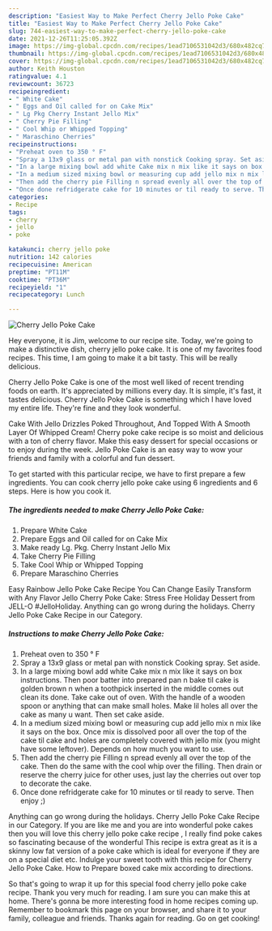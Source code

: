 ```yaml
---
description: "Easiest Way to Make Perfect Cherry Jello Poke Cake"
title: "Easiest Way to Make Perfect Cherry Jello Poke Cake"
slug: 744-easiest-way-to-make-perfect-cherry-jello-poke-cake
date: 2021-12-26T11:25:05.392Z
image: https://img-global.cpcdn.com/recipes/1ead7106531042d3/680x482cq70/cherry-jello-poke-cake-recipe-main-photo.jpg
thumbnail: https://img-global.cpcdn.com/recipes/1ead7106531042d3/680x482cq70/cherry-jello-poke-cake-recipe-main-photo.jpg
cover: https://img-global.cpcdn.com/recipes/1ead7106531042d3/680x482cq70/cherry-jello-poke-cake-recipe-main-photo.jpg
author: Keith Houston
ratingvalue: 4.1
reviewcount: 36723
recipeingredient:
- " White Cake"
- " Eggs and Oil called for on Cake Mix"
- " Lg Pkg Cherry Instant Jello Mix"
- " Cherry Pie Filling"
- " Cool Whip or Whipped Topping"
- " Maraschino Cherries"
recipeinstructions:
- "Preheat oven to 350 ° F"
- "Spray a 13x9 glass or metal pan with nonstick Cooking spray. Set aside."
- "In a large mixing bowl add white Cake mix n mix like it says on box instructions. Then poor batter into prepared pan n bake til cake is golden brown n when a toothpick inserted in the middle comes out clean its done. Take cake out of oven. With the handle of a wooden spoon or anything that can make small holes. Make lil holes all over the cake as many u want. Then set cake aside."
- "In a medium sized mixing bowl or measuring cup add jello mix n mix like it says on the box. Once mix is dissolved poor all over the top of the cake til cake and holes are completely covered with jello mix (you might have some leftover). Depends on how much you want to use."
- "Then add the cherry pie Filling n spread evenly all over the top of the cake. Then do the same with the cool whip over the filling. Then drain or reserve the cherry juice for other uses, just lay the cherries out over top to decorate the cake."
- "Once done refridgerate cake for 10 minutes or til ready to serve. Then enjoy ;)"
categories:
- Recipe
tags:
- cherry
- jello
- poke

katakunci: cherry jello poke 
nutrition: 142 calories
recipecuisine: American
preptime: "PT11M"
cooktime: "PT36M"
recipeyield: "1"
recipecategory: Lunch

---
```



![Cherry Jello Poke Cake](https://img-global.cpcdn.com/recipes/1ead7106531042d3/680x482cq70/cherry-jello-poke-cake-recipe-main-photo.jpg)

Hey everyone, it is Jim, welcome to our recipe site. Today, we're going to make a distinctive dish, cherry jello poke cake. It is one of my favorites food recipes. This time, I am going to make it a bit tasty. This will be really delicious.

Cherry Jello Poke Cake is one of the most well liked of recent trending foods on earth. It's appreciated by millions every day. It is simple, it's fast, it tastes delicious. Cherry Jello Poke Cake is something which I have loved my entire life. They're fine and they look wonderful.

Cake With Jello Drizzles Poked Throughout, And Topped With A Smooth Layer Of Whipped Cream! Cherry poke cake recipe is so moist and delicious with a ton of cherry flavor. Make this easy dessert for special occasions or to enjoy during the week. Jello Poke Cake is an easy way to wow your friends and family with a colorful and fun dessert.


To get started with this particular recipe, we have to first prepare a few ingredients. You can cook cherry jello poke cake using 6 ingredients and 6 steps. Here is how you cook it.

<!--inarticleads1-->

##### The ingredients needed to make Cherry Jello Poke Cake:

1. Prepare  White Cake
1. Prepare  Eggs and Oil called for on Cake Mix
1. Make ready  Lg. Pkg. Cherry Instant Jello Mix
1. Take  Cherry Pie Filling
1. Take  Cool Whip or Whipped Topping
1. Prepare  Maraschino Cherries


Easy Rainbow Jello Poke Cake Recipe You Can Change Easily Transform with Any Flavor Jello Cherry Poke Cake: Stress Free Holiday Dessert from JELL-O #JelloHoliday. Anything can go wrong during the holidays. Cherry Jello Poke Cake Recipe in our Category. 

<!--inarticleads2-->

##### Instructions to make Cherry Jello Poke Cake:

1. Preheat oven to 350 ° F
1. Spray a 13x9 glass or metal pan with nonstick Cooking spray. Set aside.
1. In a large mixing bowl add white Cake mix n mix like it says on box instructions. Then poor batter into prepared pan n bake til cake is golden brown n when a toothpick inserted in the middle comes out clean its done. Take cake out of oven. With the handle of a wooden spoon or anything that can make small holes. Make lil holes all over the cake as many u want. Then set cake aside.
1. In a medium sized mixing bowl or measuring cup add jello mix n mix like it says on the box. Once mix is dissolved poor all over the top of the cake til cake and holes are completely covered with jello mix (you might have some leftover). Depends on how much you want to use.
1. Then add the cherry pie Filling n spread evenly all over the top of the cake. Then do the same with the cool whip over the filling. Then drain or reserve the cherry juice for other uses, just lay the cherries out over top to decorate the cake.
1. Once done refridgerate cake for 10 minutes or til ready to serve. Then enjoy ;)


Anything can go wrong during the holidays. Cherry Jello Poke Cake Recipe in our Category. If you are like me and you are into wonderful poke cakes then you will love this cherry jello poke cake recipe , I really find poke cakes so fascinating because of the wonderful This recipe is extra great as it is a skinny low fat version of a poke cake which is ideal for everyone if they are on a special diet etc. Indulge your sweet tooth with this recipe for Cherry Jello Poke Cake. How to Prepare boxed cake mix according to directions. 

So that's going to wrap it up for this special food cherry jello poke cake recipe. Thank you very much for reading. I am sure you can make this at home. There's gonna be more interesting food in home recipes coming up. Remember to bookmark this page on your browser, and share it to your family, colleague and friends. Thanks again for reading. Go on get cooking!
